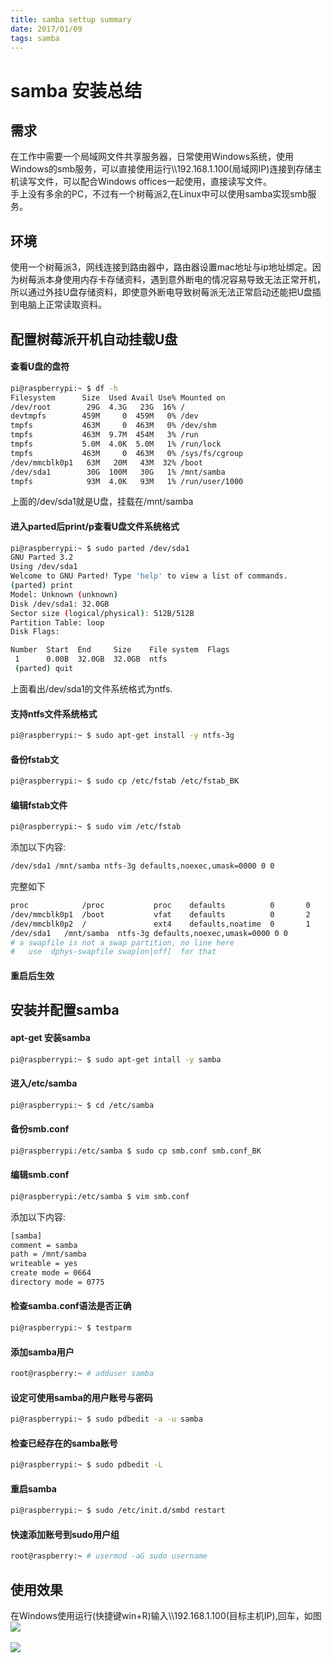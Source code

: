```yaml
---
title: samba settup summary
date: 2017/01/09
tags: samba
---
```


# samba 安装总结

## 需求
在工作中需要一个局域网文件共享服务器，日常使用Windows系统，使用Windows的smb服务，可以直接使用运行\\\192.168.1.100(局域网IP)连接到存储主机读写文件，可以配合Windows offices一起使用，直接读写文件。  
手上没有多余的PC，不过有一个树莓派2,在Linux中可以使用samba实现smb服务。

## 环境  
使用一个树莓派3，网线连接到路由器中，路由器设置mac地址与ip地址绑定。因为树莓派本身使用内存卡存储资料，遇到意外断电的情况容易导致无法正常开机，所以通过外挂U盘存储资料，即使意外断电导致树莓派无法正常启动还能把U盘插到电脑上正常读取资料。

## 配置树莓派开机自动挂载U盘

#### 查看U盘的盘符  

``` bash  
pi@raspberrypi:~ $ df -h
Filesystem      Size  Used Avail Use% Mounted on
/dev/root        29G  4.3G   23G  16% /
devtmpfs        459M     0  459M   0% /dev
tmpfs           463M     0  463M   0% /dev/shm
tmpfs           463M  9.7M  454M   3% /run
tmpfs           5.0M  4.0K  5.0M   1% /run/lock
tmpfs           463M     0  463M   0% /sys/fs/cgroup
/dev/mmcblk0p1   63M   20M   43M  32% /boot
/dev/sda1        30G  100M   30G   1% /mnt/samba
tmpfs            93M  4.0K   93M   1% /run/user/1000

```
上面的/dev/sda1就是U盘，挂载在/mnt/samba  

#### 进入parted后print/p查看U盘文件系统格式
``` bash
pi@raspberrypi:~ $ sudo parted /dev/sda1
GNU Parted 3.2
Using /dev/sda1
Welcome to GNU Parted! Type 'help' to view a list of commands.
(parted) print                                                            
Model: Unknown (unknown)
Disk /dev/sda1: 32.0GB
Sector size (logical/physical): 512B/512B
Partition Table: loop
Disk Flags:

Number  Start  End     Size    File system  Flags
 1      0.00B  32.0GB  32.0GB  ntfs
 (parted) quit
```
上面看出/dev/sda1的文件系统格式为ntfs.

#### 支持ntfs文件系统格式  
``` bash
pi@raspberrypi:~ $ sudo apt-get install -y ntfs-3g
```

#### 备份fstab文
``` bash
pi@raspberrypi:~ $ sudo cp /etc/fstab /etc/fstab_BK
```

#### 编辑fstab文件
``` bash
pi@raspberrypi:~ $ sudo vim /etc/fstab
```
添加以下内容:
``` bash
/dev/sda1 /mnt/samba ntfs-3g defaults,noexec,umask=0000 0 0
```
完整如下
``` bash
proc            /proc           proc    defaults          0       0
/dev/mmcblk0p1  /boot           vfat    defaults          0       2
/dev/mmcblk0p2  /               ext4    defaults,noatime  0       1
/dev/sda1   /mnt/samba  ntfs-3g defaults,noexec,umask=0000 0 0
# a swapfile is not a swap partition, no line here
#   use  dphys-swapfile swap[on|off]  for that

```

#### 重启后生效

## 安装并配置samba
#### apt-get 安装samba
``` bash
pi@raspberrypi:~ $ sudo apt-get intall -y samba
```
#### 进入/etc/samba
``` bash
pi@raspberrypi:~ $ cd /etc/samba
```
#### 备份smb.conf
``` bash
pi@raspberrypi:/etc/samba $ sudo cp smb.conf smb.conf_BK
```
#### 编辑smb.conf
``` bash
pi@raspberrypi:/etc/samba $ vim smb.conf
```
添加以下内容:

``` bash
[samba]
comment = samba
path = /mnt/samba
writeable = yes
create mode = 0664
directory mode = 0775
```

#### 检查samba.conf语法是否正确

``` bash
pi@raspberrypi:~ $ testparm
```
#### 添加samba用户

``` bash
root@raspberry:~ # adduser samba
```
#### 设定可使用samba的用户账号与密码

``` bash
pi@raspberrypi:~ $ sudo pdbedit -a -u samba
```
#### 检查已经存在的samba账号
``` bash
pi@raspberrypi:~ $ sudo pdbedit -L
```

#### 重启samba

``` bash
pi@raspberrypi:~ $ sudo /etc/init.d/smbd restart
```

#### 快速添加账号到sudo用户组

``` bash
root@raspberry:~ # usermod -aG sudo username
```

## 使用效果

在Windows使用运行(快捷键win+R)输入\\\192.168.1.100(目标主机IP),回车，如图
<img src='http://1040563090.oss-cn-shenzhen.aliyuncs.com/website/samba_config_1.PNG' />
<br />
<br />
<img src='http://1040563090.oss-cn-shenzhen.aliyuncs.com/website/samba_config_2.PNG' />
